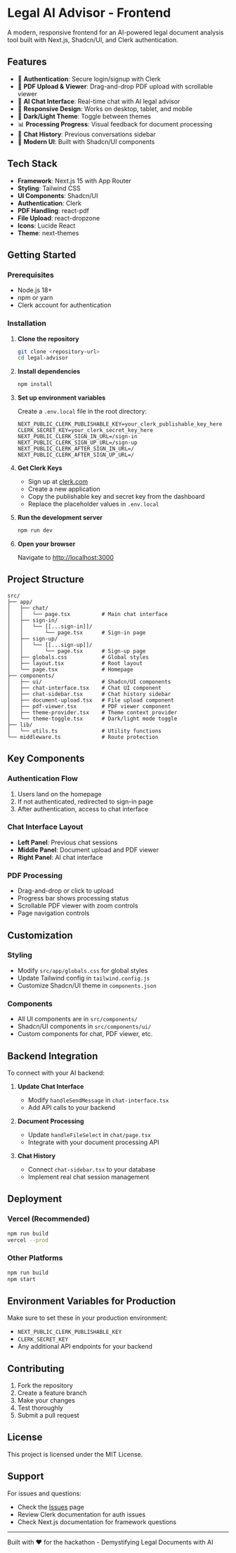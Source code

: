 # Legal AI Advisor - Frontend

A modern, responsive frontend for an AI-powered legal document analysis tool built with Next.js, Shadcn/UI, and Clerk authentication.

## Features

- 🔐 **Authentication**: Secure login/signup with Clerk
- 📄 **PDF Upload & Viewer**: Drag-and-drop PDF upload with scrollable viewer
- 💬 **AI Chat Interface**: Real-time chat with AI legal advisor
- 📱 **Responsive Design**: Works on desktop, tablet, and mobile
- 🌙 **Dark/Light Theme**: Toggle between themes
- 📊 **Processing Progress**: Visual feedback for document processing
- 💾 **Chat History**: Previous conversations sidebar
- 🎨 **Modern UI**: Built with Shadcn/UI components

## Tech Stack

- **Framework**: Next.js 15 with App Router
- **Styling**: Tailwind CSS
- **UI Components**: Shadcn/UI
- **Authentication**: Clerk
- **PDF Handling**: react-pdf
- **File Upload**: react-dropzone
- **Icons**: Lucide React
- **Theme**: next-themes

## Getting Started

### Prerequisites

- Node.js 18+ 
- npm or yarn
- Clerk account for authentication

### Installation

1. **Clone the repository**
   ```bash
   git clone <repository-url>
   cd legal-advisor
   ```

2. **Install dependencies**
   ```bash
   npm install
   ```

3. **Set up environment variables**
   
   Create a `.env.local` file in the root directory:
   ```env
   NEXT_PUBLIC_CLERK_PUBLISHABLE_KEY=your_clerk_publishable_key_here
   CLERK_SECRET_KEY=your_clerk_secret_key_here
   NEXT_PUBLIC_CLERK_SIGN_IN_URL=/sign-in
   NEXT_PUBLIC_CLERK_SIGN_UP_URL=/sign-up
   NEXT_PUBLIC_CLERK_AFTER_SIGN_IN_URL=/
   NEXT_PUBLIC_CLERK_AFTER_SIGN_UP_URL=/
   ```

4. **Get Clerk Keys**
   - Sign up at [clerk.com](https://clerk.com)
   - Create a new application
   - Copy the publishable key and secret key from the dashboard
   - Replace the placeholder values in `.env.local`

5. **Run the development server**
   ```bash
   npm run dev
   ```

6. **Open your browser**
   
   Navigate to [http://localhost:3000](http://localhost:3000)

## Project Structure

```
src/
├── app/
│   ├── chat/
│   │   └── page.tsx          # Main chat interface
│   ├── sign-in/
│   │   └── [[...sign-in]]/
│   │       └── page.tsx      # Sign-in page
│   ├── sign-up/
│   │   └── [[...sign-up]]/
│   │       └── page.tsx      # Sign-up page
│   ├── globals.css           # Global styles
│   ├── layout.tsx            # Root layout
│   └── page.tsx              # Homepage
├── components/
│   ├── ui/                   # Shadcn/UI components
│   ├── chat-interface.tsx    # Chat UI component
│   ├── chat-sidebar.tsx      # Chat history sidebar
│   ├── document-upload.tsx   # File upload component
│   ├── pdf-viewer.tsx        # PDF viewer component
│   ├── theme-provider.tsx    # Theme context provider
│   └── theme-toggle.tsx      # Dark/light mode toggle
├── lib/
│   └── utils.ts              # Utility functions
└── middleware.ts             # Route protection
```

## Key Components

### Authentication Flow
1. Users land on the homepage
2. If not authenticated, redirected to sign-in page
3. After authentication, access to chat interface

### Chat Interface Layout
- **Left Panel**: Previous chat sessions
- **Middle Panel**: Document upload and PDF viewer
- **Right Panel**: AI chat interface

### PDF Processing
- Drag-and-drop or click to upload
- Progress bar shows processing status
- Scrollable PDF viewer with zoom controls
- Page navigation controls

## Customization

### Styling
- Modify `src/app/globals.css` for global styles
- Update Tailwind config in `tailwind.config.js`
- Customize Shadcn/UI theme in `components.json`

### Components
- All UI components are in `src/components/`
- Shadcn/UI components in `src/components/ui/`
- Custom components for chat, PDF viewer, etc.

## Backend Integration

To connect with your AI backend:

1. **Update Chat Interface**
   - Modify `handleSendMessage` in `chat-interface.tsx`
   - Add API calls to your backend

2. **Document Processing**
   - Update `handleFileSelect` in `chat/page.tsx`
   - Integrate with your document processing API

3. **Chat History**
   - Connect `chat-sidebar.tsx` to your database
   - Implement real chat session management

## Deployment

### Vercel (Recommended)
```bash
npm run build
vercel --prod
```

### Other Platforms
```bash
npm run build
npm start
```

## Environment Variables for Production

Make sure to set these in your production environment:
- `NEXT_PUBLIC_CLERK_PUBLISHABLE_KEY`
- `CLERK_SECRET_KEY`
- Any additional API endpoints for your backend

## Contributing

1. Fork the repository
2. Create a feature branch
3. Make your changes
4. Test thoroughly
5. Submit a pull request

## License

This project is licensed under the MIT License.

## Support

For issues and questions:
- Check the [Issues](../../issues) page
- Review Clerk documentation for auth issues
- Check Next.js documentation for framework questions

---

Built with ❤️ for the hackathon - Demystifying Legal Documents with AI